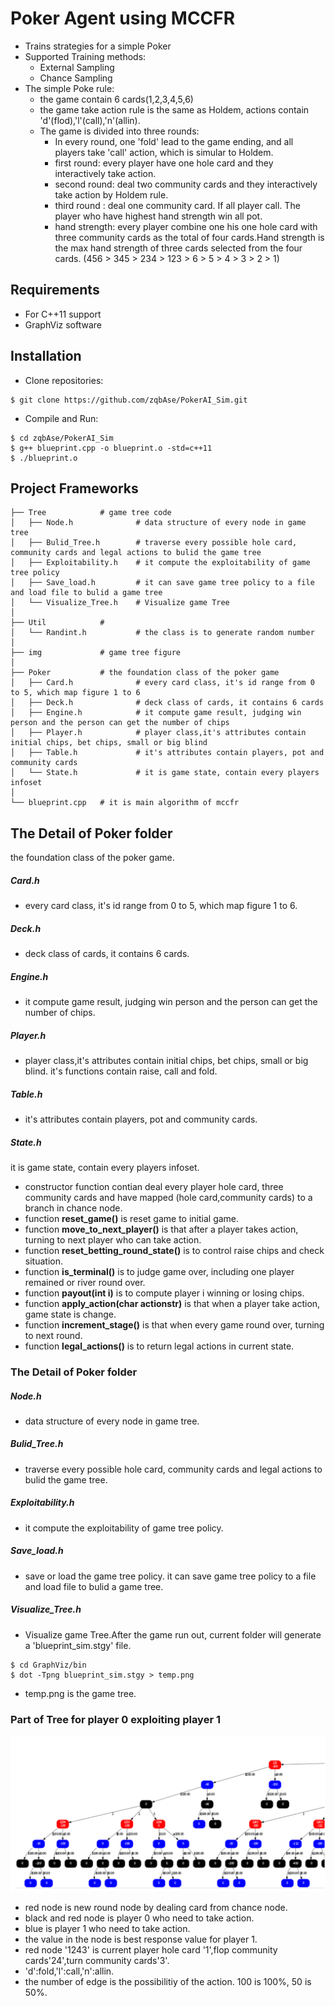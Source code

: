 # Poker Agent using MCCFR

* Trains strategies for a simple Poker
* Supported Training methods:
  * External Sampling
  * Chance Sampling
* The simple Poke rule:
  * the game contain 6 cards(1,2,3,4,5,6)
  * the game take action rule is the same as Holdem, actions contain 'd'(flod),'l'(call),'n'(allin).
  * The game is divided into three rounds:
    * In every round, one 'fold' lead to the game ending, and all players take 'call' action, which is simular to Holdem.
    * first round: every player have one hole card and they interactively take action.
    * second round: deal two community cards and they interactively take action by Holdem rule.
    * third round : deal one community card. If all player call. The player who have highest hand strength win all pot.
    * hand strength: every player combine one his one hole card with three community cards as the total of four cards.Hand strength is the max hand strength of three cards selected from the four cards.
    (456 > 345 > 234 > 123 > 6 > 5 > 4 > 3 > 2 > 1) 

## Requirements
* For C++11 support
* GraphViz software

## Installation
* Clone repositories:
```
$ git clone https://github.com/zqbAse/PokerAI_Sim.git
```

* Compile and Run:
```shell
$ cd zqbAse/PokerAI_Sim
$ g++ blueprint.cpp -o blueprint.o -std=c++11
$ ./blueprint.o
```

## Project Frameworks
```
├── Tree            # game tree code
│   ├── Node.h              # data structure of every node in game tree
│   ├── Bulid_Tree.h        # traverse every possible hole card, community cards and legal actions to bulid the game tree
│   ├── Exploitability.h    # it compute the exploitability of game tree policy
│   ├── Save_load.h         # it can save game tree policy to a file and load file to bulid a game tree
│   └── Visualize_Tree.h    # Visualize game Tree
│
├── Util            # 
│   └── Randint.h           # the class is to generate random number
│
├── img             # game tree figure
│
├── Poker           # the foundation class of the poker game
│   ├── Card.h              # every card class, it's id range from 0 to 5, which map figure 1 to 6
│   ├── Deck.h              # deck class of cards, it contains 6 cards
│   ├── Engine.h            # it compute game result, judging win person and the person can get the number of chips
│   ├── Player.h            # player class,it's attributes contain initial chips, bet chips, small or big blind
│   ├── Table.h             # it's attributes contain players, pot and community cards
│   └── State.h             # it is game state, contain every players infoset
│
└── blueprint.cpp   # it is main algorithm of mccfr
```

## The Detail of Poker folder

the foundation class of the poker game. 
##### Card.h
* every card class, it's id range from 0 to 5, which map figure 1 to 6.
##### Deck.h
* deck class of cards, it contains 6 cards.
##### Engine.h
* it compute game result, judging win person and the person can get the number of chips.
##### Player.h
* player class,it's attributes contain initial chips, bet chips, small or big blind. 
it's functions contain raise, call and fold.
##### Table.h
* it's attributes contain players, pot and community cards.
##### State.h
it is game state, contain every players infoset.  
* constructor function contian deal every player hole card, three community cards and have mapped (hole card,community cards) to a branch in chance node.
* function **reset_game()** is reset game to initial game.  
* function **move_to_next_player()** is that after a player takes action, turning to next player who can take action.  
* function **reset_betting_round_state()** is to control raise chips and check situation.  
* function **is_terminal()** is to judge game over, including one player remained or river round over.  
* function **payout(int i)** is to compute player i winning or losing chips.  
* function **apply_action(char actionstr)** is that when a player take action, game state is change.  
* function **increment_stage()** is that when every game round over, turning to next round.  
* function **legal_actions()** is to return legal actions in current state. 

### The Detail of Poker folder
##### Node.h
* data structure of every node in game tree.
##### Bulid_Tree.h
* traverse every possible hole card, community cards and legal actions to bulid the game tree.
##### Exploitability.h
* it compute the exploitability of game tree policy.
##### Save_load.h
* save or load the game tree policy. 
it can save game tree policy to a file and load file to bulid a game tree.
##### Visualize_Tree.h
* Visualize game Tree.After the game run out, current folder will generate a 'blueprint_sim.stgy' file.
```shell
$ cd GraphViz/bin
$ dot -Tpng blueprint_sim.stgy > temp.png
```
* temp.png is the game tree.
### Part of Tree for player 0 exploiting player 1
![百度](img/partoftree.png)
* red node is new round node by dealing card from chance node. 
* black and red node is player 0 who need to take action.
* blue is player 1 who need to take action.
* the value in the node is best response value for player 1.
* red node '1243' is current player hole card '1',flop community cards'24',turn community cards'3'.
* 'd':fold,'l':call,'n':allin.
* the number of edge is the possibilitiy of the action. 100 is 100%, 50 is 50%.
